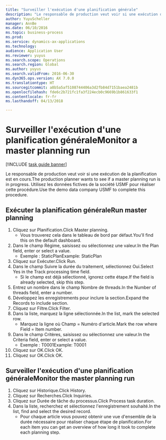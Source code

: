 ```yaml
--- 
title: "Surveiller l'exécution d'une planification générale"
description: "Le responsable de production veut voir si une exécution de la planification est en cours."
author: YuyuScheller
manager: AnnBe
ms.date: 06/10/2016
ms.topic: business-process
ms.prod: 
ms.service: dynamics-ax-applications
ms.technology: 
audience: Application User
ms.reviewer: yuyus
ms.search.scope: Operations
ms.search.region: Global
ms.author: yuyus
ms.search.validFrom: 2016-06-30
ms.dyn365.ops.version: AX 7.0.0
ms.translationtype: HT
ms.sourcegitcommit: a8b5a5af5108744406a3d2fb84d7151baea2481b
ms.openlocfilehash: fde6c2b721fc1fa3f224ecb0c9669b1b861633f1
ms.contentlocale: fr-fr
ms.lasthandoff: 04/13/2018

---
```

# <a name="monitor-a-master-planning-run"></a><span data-ttu-id="c1ee8-103">Surveiller l'exécution d'une planification générale</span><span class="sxs-lookup"><span data-stu-id="c1ee8-103">Monitor a master planning run</span></span>

[!INCLUDE [task guide banner](../../includes/task-guide-banner.md)]

<span data-ttu-id="c1ee8-104">Le responsable de production veut voir si une exécution de la planification est en cours.</span><span class="sxs-lookup"><span data-stu-id="c1ee8-104">The production planner wants to see if a master planning run is in progress.</span></span> <span data-ttu-id="c1ee8-105">Utilisez les données fictives de la société USMF pour réaliser cette procédure.</span><span class="sxs-lookup"><span data-stu-id="c1ee8-105">Use the demo data company USMF to complete this procedure.</span></span>


## <a name="run-master-planning"></a><span data-ttu-id="c1ee8-106">Exécuter la planification générale</span><span class="sxs-lookup"><span data-stu-id="c1ee8-106">Run master planning</span></span>
1. <span data-ttu-id="c1ee8-107">Cliquez sur Planification.</span><span class="sxs-lookup"><span data-stu-id="c1ee8-107">Click Master planning.</span></span>
    * <span data-ttu-id="c1ee8-108">Vous trouverez cela dans le tableau de bord par défaut.</span><span class="sxs-lookup"><span data-stu-id="c1ee8-108">You'll find this on the default dashboard.</span></span>  
2. <span data-ttu-id="c1ee8-109">Dans le champ Régime, saisissez ou sélectionnez une valeur.</span><span class="sxs-lookup"><span data-stu-id="c1ee8-109">In the Plan field, enter or select a value.</span></span>
    * <span data-ttu-id="c1ee8-110">Exemple : StaticPlan</span><span class="sxs-lookup"><span data-stu-id="c1ee8-110">Example: StaticPlan</span></span>  
3. <span data-ttu-id="c1ee8-111">Cliquez sur Exécuter.</span><span class="sxs-lookup"><span data-stu-id="c1ee8-111">Click Run.</span></span>
4. <span data-ttu-id="c1ee8-112">Dans le champ Suivre la durée du traitement, sélectionnez Oui.</span><span class="sxs-lookup"><span data-stu-id="c1ee8-112">Select Yes in the Track processing time field.</span></span>
    * <span data-ttu-id="c1ee8-113">Si le champ est déjà sélectionné, ignorez cette étape.</span><span class="sxs-lookup"><span data-stu-id="c1ee8-113">If the field is already selected, skip this step.</span></span>  
5. <span data-ttu-id="c1ee8-114">Entrez un nombre dans le champ Nombre de threads.</span><span class="sxs-lookup"><span data-stu-id="c1ee8-114">In the Number of threads field, enter a number.</span></span>
6. <span data-ttu-id="c1ee8-115">Développez les enregistrements pour inclure la section.</span><span class="sxs-lookup"><span data-stu-id="c1ee8-115">Expand the Records to include section.</span></span>
7. <span data-ttu-id="c1ee8-116">Cliquez sur Filtre.</span><span class="sxs-lookup"><span data-stu-id="c1ee8-116">Click Filter.</span></span>
8. <span data-ttu-id="c1ee8-117">Dans la liste, marquez la ligne sélectionnée.</span><span class="sxs-lookup"><span data-stu-id="c1ee8-117">In the list, mark the selected row.</span></span>
    * <span data-ttu-id="c1ee8-118">Marquez la ligne où Champ = Numéro d'article.</span><span class="sxs-lookup"><span data-stu-id="c1ee8-118">Mark the row where Field = Item number.</span></span>  
9. <span data-ttu-id="c1ee8-119">Dans le champ Critères, saisissez ou sélectionnez une valeur.</span><span class="sxs-lookup"><span data-stu-id="c1ee8-119">In the Criteria field, enter or select a value.</span></span>
    * <span data-ttu-id="c1ee8-120">Exemple : T0001</span><span class="sxs-lookup"><span data-stu-id="c1ee8-120">Example: T0001</span></span>  
10. <span data-ttu-id="c1ee8-121">Cliquez sur OK.</span><span class="sxs-lookup"><span data-stu-id="c1ee8-121">Click OK.</span></span>
11. <span data-ttu-id="c1ee8-122">Cliquez sur OK.</span><span class="sxs-lookup"><span data-stu-id="c1ee8-122">Click OK.</span></span>

## <a name="monitor-the-master-planning-run"></a><span data-ttu-id="c1ee8-123">Surveiller l'exécution d'une planification générale</span><span class="sxs-lookup"><span data-stu-id="c1ee8-123">Monitor the master planning run</span></span>
1. <span data-ttu-id="c1ee8-124">Cliquez sur Historique.</span><span class="sxs-lookup"><span data-stu-id="c1ee8-124">Click History.</span></span>
2. <span data-ttu-id="c1ee8-125">Cliquez sur Recherches.</span><span class="sxs-lookup"><span data-stu-id="c1ee8-125">Click Inquiries.</span></span>
3. <span data-ttu-id="c1ee8-126">Cliquez sur Durée de tâche du processus.</span><span class="sxs-lookup"><span data-stu-id="c1ee8-126">Click Process task duration.</span></span>
4. <span data-ttu-id="c1ee8-127">Dans la liste, recherchez et sélectionnez l'enregistrement souhaité.</span><span class="sxs-lookup"><span data-stu-id="c1ee8-127">In the list, find and select the desired record.</span></span>
    * <span data-ttu-id="c1ee8-128">Pour chaque article vous pouvez obtenir une vue d'ensemble de la durée nécessaire pour réaliser chaque étape de planification.</span><span class="sxs-lookup"><span data-stu-id="c1ee8-128">For each item you can get an overview of how long it took to complete each planning step.</span></span>  


